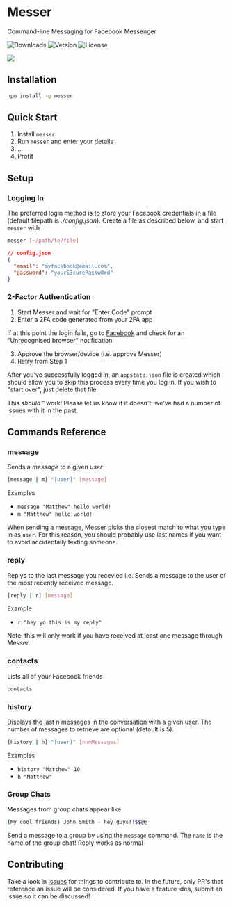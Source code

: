 # Messer

Command-line Messaging for Facebook Messenger

![Downloads](https://img.shields.io/npm/dm/messer.svg)
![Version](https://img.shields.io/npm/v/messer.svg)
![License](https://img.shields.io/npm/l/messer.svg)

![](https://user-images.githubusercontent.com/12551741/27252310-6655f4f6-539e-11e7-978b-c8eaba02ba68.png)

## Installation

```bash
npm install -g messer
```

## Quick Start

1. Install `messer`
1. Run `messer` and enter your details
1. ...
1. Profit

## Setup

### Logging In

The preferred login method is to store your Facebook credentials in a file (default filepath is *./config.json*). Create a file as described below, and start `messer` with

```bash
messer [~/path/to/file]
```

```json
// config.json
{
  "email": "myfacebook@email.com",
  "password": "yourS3curePassw0rd"
}
```

### 2-Factor Authentication

1. Start Messer and wait for "Enter Code" prompt
2. Enter a 2FA code generated from your 2FA app

If at this point the login fails, go to [Facebook](https://www.facebook.com) and check for an "Unrecognised browser" notification

3. Approve the browser/device (i.e. approve Messer)
4. Retry from Step 1

After you've successfully logged in, an `appstate.json` file is created which should allow you to skip this process every time you log in. If you wish to "start over", just delete that file.

This _should™_ work! Please let us know if it doesn't: we've had a number of issues with it in the past.

## Commands Reference

### message

Sends a _message_ to a given _user_

```bash
[message | m] "[user]" [message]
```

Examples

- `message "Matthew" hello world!`
- `m "Matthew" hello world!`

When sending a message, Messer picks the closest match to what you type in as `user`. For this reason, you should probably use last names if you want to avoid accidentally texting someone.

### reply

Replys to the last message you recevied i.e. Sends a message to the user of the most recently received message.

```bash
[reply | r] [message]
```

Example

- `r "hey yo this is my reply"`

Note: this will only work if you have received at least one message through Messer.

### contacts

Lists all of your Facebook friends

```bash
contacts
```

### history

Displays the last _n_ messages in the conversation with a given user. The number of messages to retrieve are optional (default is 5).

```bash
[history | h] "[user]" [numMessages]
```

Examples

- `history "Matthew" 10`
- `h "Matthew"`

### Group Chats

Messages from group chats appear like

```bash
(My cool friends) John Smith - hey guys!!$$@@
```

Send a message to a group by using the `message` command. The `name` is the name of the group chat! Reply works as normal

## Contributing

Take a look in [Issues](https://github.com/mjkaufer/Messer/issues) for things to contribute to. In the future, only PR's that reference an issue will be considered. If you have a feature idea, submit an issue so it can be discussed!
